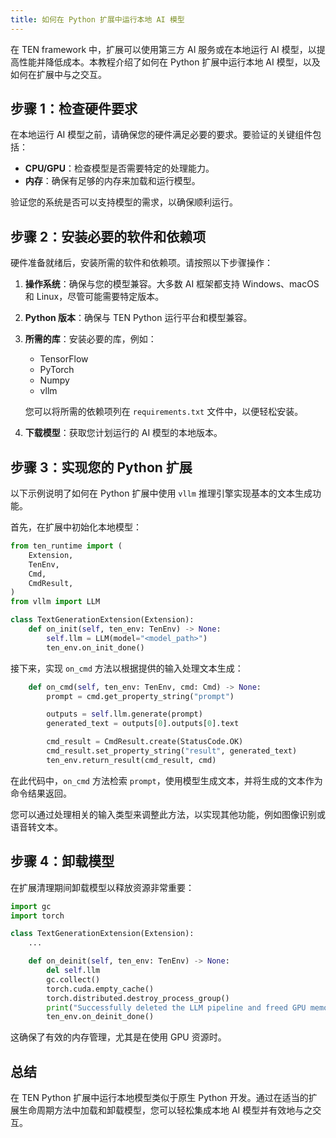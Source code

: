 ```yaml
---
title: 如何在 Python 扩展中运行本地 AI 模型
---
```


在 TEN framework 中，扩展可以使用第三方 AI 服务或在本地运行 AI 模型，以提高性能并降低成本。本教程介绍了如何在 Python 扩展中运行本地 AI 模型，以及如何在扩展中与之交互。

## 步骤 1：检查硬件要求

在本地运行 AI 模型之前，请确保您的硬件满足必要的要求。要验证的关键组件包括：

- **CPU/GPU**：检查模型是否需要特定的处理能力。
- **内存**：确保有足够的内存来加载和运行模型。

验证您的系统是否可以支持模型的需求，以确保顺利运行。

## 步骤 2：安装必要的软件和依赖项

硬件准备就绪后，安装所需的软件和依赖项。请按照以下步骤操作：

1. **操作系统**：确保与您的模型兼容。大多数 AI 框架都支持 Windows、macOS 和 Linux，尽管可能需要特定版本。
2. **Python 版本**：确保与 TEN Python 运行平台和模型兼容。
3. **所需的库**：安装必要的库，例如：

   - TensorFlow
   - PyTorch
   - Numpy
   - vllm

   您可以将所需的依赖项列在 `requirements.txt` 文件中，以便轻松安装。

4. **下载模型**：获取您计划运行的 AI 模型的本地版本。

## 步骤 3：实现您的 Python 扩展

以下示例说明了如何在 Python 扩展中使用 `vllm` 推理引擎实现基本的文本生成功能。

首先，在扩展中初始化本地模型：

```python
from ten_runtime import (
    Extension,
    TenEnv,
    Cmd,
    CmdResult,
)
from vllm import LLM

class TextGenerationExtension(Extension):
    def on_init(self, ten_env: TenEnv) -> None:
        self.llm = LLM(model="<model_path>")
        ten_env.on_init_done()
```

接下来，实现 `on_cmd` 方法以根据提供的输入处理文本生成：

```python
    def on_cmd(self, ten_env: TenEnv, cmd: Cmd) -> None:
        prompt = cmd.get_property_string("prompt")

        outputs = self.llm.generate(prompt)
        generated_text = outputs[0].outputs[0].text

        cmd_result = CmdResult.create(StatusCode.OK)
        cmd_result.set_property_string("result", generated_text)
        ten_env.return_result(cmd_result, cmd)
```

在此代码中，`on_cmd` 方法检索 `prompt`，使用模型生成文本，并将生成的文本作为命令结果返回。

您可以通过处理相关的输入类型来调整此方法，以实现其他功能，例如图像识别或语音转文本。

## 步骤 4：卸载模型

在扩展清理期间卸载模型以释放资源非常重要：

```python
import gc
import torch

class TextGenerationExtension(Extension):
    ...

    def on_deinit(self, ten_env: TenEnv) -> None:
        del self.llm
        gc.collect()
        torch.cuda.empty_cache()
        torch.distributed.destroy_process_group()
        print("Successfully deleted the LLM pipeline and freed GPU memory!")
        ten_env.on_deinit_done()
```

这确保了有效的内存管理，尤其是在使用 GPU 资源时。

## 总结

在 TEN Python 扩展中运行本地模型类似于原生 Python 开发。通过在适当的扩展生命周期方法中加载和卸载模型，您可以轻松集成本地 AI 模型并有效地与之交互。
